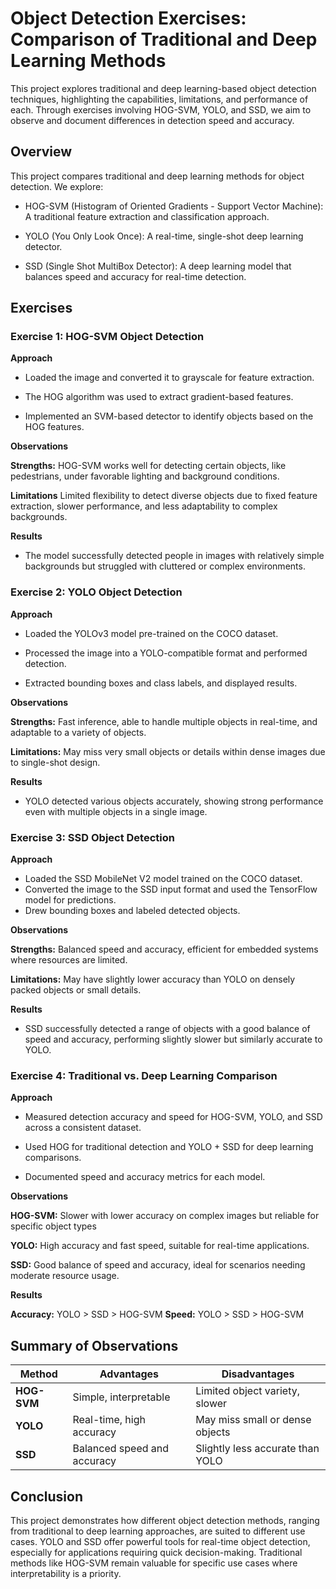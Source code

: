 # Object Detection Exercises: Comparison of Traditional and Deep Learning Methods

This project explores traditional and deep learning-based object detection techniques, highlighting the capabilities, limitations, and performance of each. Through exercises involving HOG-SVM, YOLO, and SSD, we aim to observe and document differences in detection speed and accuracy.


## Overview 
This project compares traditional and deep learning methods for object detection. We explore:

- HOG-SVM (Histogram of Oriented Gradients - Support Vector Machine): A traditional feature extraction and classification approach.

- YOLO (You Only Look Once): A real-time, single-shot deep learning detector.

- SSD (Single Shot MultiBox Detector): A deep learning model that balances speed and accuracy for real-time detection.

## Exercises

### Exercise 1: HOG-SVM Object Detection

**Approach**

- Loaded the image and converted it to grayscale for feature extraction.

- The HOG algorithm was used to extract gradient-based features.

- Implemented an SVM-based detector to identify objects based on the HOG features.

**Observations**

**Strengths:** HOG-SVM works well for detecting certain objects, like pedestrians, under favorable lighting and background conditions.

**Limitations** Limited flexibility to detect diverse objects due to fixed feature extraction, slower performance, and less adaptability to complex backgrounds.


**Results**

- The model successfully detected people in images with relatively simple backgrounds but struggled with cluttered or complex environments.

### Exercise 2: YOLO Object Detection

**Approach**

- Loaded the YOLOv3 model pre-trained on the COCO dataset.

- Processed the image into a YOLO-compatible format and performed detection.

- Extracted bounding boxes and class labels, and displayed results.

**Observations**

**Strengths:** Fast inference, able to handle multiple objects in real-time, and adaptable to a variety of objects.

**Limitations:** May miss very small objects or details within dense images due to single-shot design.

**Results** 

- YOLO detected various objects accurately, showing strong performance even with multiple objects in a single image.

### Exercise 3: SSD Object Detection

**Approach**

- Loaded the SSD MobileNet V2 model trained on the COCO dataset.
- Converted the image to the SSD input format and used the TensorFlow model for predictions.
- Drew bounding boxes and labeled detected objects.

**Observations**

**Strengths:** Balanced speed and accuracy, efficient for embedded systems where resources are limited.

**Limitations:** May have slightly lower accuracy than YOLO on densely packed objects or small details.

**Results**

- SSD successfully detected a range of objects with a good balance of speed and accuracy, performing slightly slower but similarly accurate to YOLO.

### Exercise 4: Traditional vs. Deep Learning Comparison

**Approach**

- Measured detection accuracy and speed for HOG-SVM, YOLO, and SSD across a consistent dataset.

- Used HOG for traditional detection and YOLO + SSD for deep learning comparisons.

- Documented speed and accuracy metrics for each model.

**Observations**

**HOG-SVM:** Slower with lower accuracy on complex images but reliable for specific object types

**YOLO:** High accuracy and fast speed, suitable for real-time applications.

**SSD:** Good balance of speed and accuracy, ideal for scenarios needing moderate resource usage.

**Results**

**Accuracy:** YOLO > SSD > HOG-SVM
**Speed:** YOLO > SSD > HOG-SVM

## Summary of Observations

| **Method** | **Advantages**              | **Disadvantages**                      |
|------------|-----------------------------|----------------------------------------|
| **HOG-SVM** | Simple, interpretable      | Limited object variety, slower         |
| **YOLO**    | Real-time, high accuracy   | May miss small or dense objects        |
| **SSD**     | Balanced speed and accuracy | Slightly less accurate than YOLO       |


## Conclusion 

This project demonstrates how different object detection methods, ranging from traditional to deep learning approaches, are suited to different use cases. YOLO and SSD offer powerful tools for real-time object detection, especially for applications requiring quick decision-making. Traditional methods like HOG-SVM remain valuable for specific use cases where interpretability is a priority.


